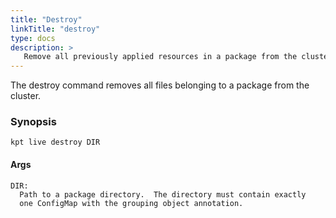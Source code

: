```yaml
---
title: "Destroy"
linkTitle: "destroy"
type: docs
description: >
   Remove all previously applied resources in a package from the cluster
---
```


The destroy command removes all files belonging to a package from the cluster.

### Synopsis

    kpt live destroy DIR

#### Args

    DIR:
      Path to a package directory.  The directory must contain exactly
      one ConfigMap with the grouping object annotation.
